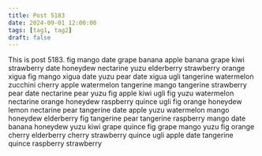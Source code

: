 ```yaml
---
title: Post 5183
date: 2024-09-01 12:00:00
tags: [tag1, tag2]
draft: false
---
```

This is post 5183.
fig
mango
date
grape
banana
apple
banana
grape
kiwi
strawberry
date
honeydew
nectarine
yuzu
elderberry
strawberry
orange
xigua
fig
mango
xigua
date
yuzu
pear
date
xigua
ugli
tangerine
watermelon
zucchini
cherry
apple
watermelon
tangerine
mango
tangerine
strawberry
pear
date
nectarine
pear
yuzu
fig
apple
kiwi
ugli
fig
yuzu
watermelon
nectarine
orange
honeydew
raspberry
quince
ugli
fig
orange
honeydew
lemon
nectarine
pear
tangerine
date
apple
yuzu
watermelon
mango
honeydew
elderberry
fig
tangerine
pear
tangerine
raspberry
mango
date
banana
honeydew
yuzu
kiwi
grape
quince
fig
grape
mango
yuzu
fig
orange
cherry
elderberry
cherry
strawberry
quince
ugli
apple
date
tangerine
quince
raspberry
strawberry
